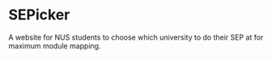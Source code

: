 # SEPicker
A website for NUS students to choose which university to do their SEP at for maximum module mapping.
